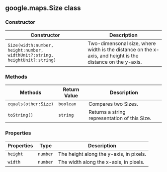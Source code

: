 <h2 id="Size">
google.maps.Size
class
</h2><h3 id="devsite_header_230">Constructor</h3><table summary="class Size - Constructor" width="100%">
<thead>
<tr><th>Constructor</th>
<th>Description</th>
</tr></thead>
<tbody>
<tr>
<td><code>Size(width:number, height:number, widthUnit?:string, heightUnit?:string)</code></td>
<td>Two-dimensonal size, where width is the distance on the x-axis, and height is the distance on the y-axis.</td>
</tr>
</tbody>
</table><h3 id="devsite_header_231">Methods</h3><table summary="class Size - Methods" width="100%">
<thead>
<tr><th>Methods</th>
<th>Return Value</th>
<th>Description</th>
</tr></thead>
<tbody>
<tr>
<td><code>equals(other:<a href="https://github.com/amenadiel/google-maps-documentation/blob/master/docs/google.maps.Size.md">Size</a>)</code></td>
<td><code>boolean</code></td>
<td>Compares two Sizes.</td>
</tr>
<tr>
<td><code>toString()</code></td>
<td><code>string</code></td>
<td>Returns a string representation of this Size.</td>
</tr>
</tbody>
</table><h3 id="devsite_header_232">Properties</h3><table summary="class Size - Properties" width="100%">
<thead>
<tr><th>Properties</th>
<th>Type</th>
<th>Description</th>
</tr></thead>
<tbody>
<tr>
<td><code>height</code></td>
<td><code>number</code></td>
<td>The height along the y-axis, in pixels.</td>
</tr>
<tr>
<td><code>width</code></td>
<td><code>number</code></td>
<td>The width along the x-axis, in pixels.</td>
</tr>
</tbody>
</table>